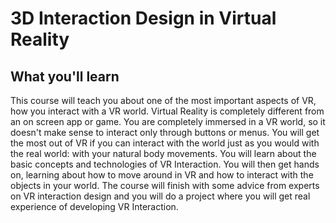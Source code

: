 # 3D Interaction Design in Virtual Reality

## What you'll learn

This course will teach you about one of the most important aspects of VR, how you interact with a VR world. Virtual Reality is completely different from an on screen app or game. You are completely immersed in a VR world, so it doesn't make sense to interact only through buttons or menus. You will get the most out of VR if you can interact with the world just as you would with the real world: with your natural body movements. You will learn about the basic concepts and technologies of VR Interaction. You will then get hands on, learning about how to move around in VR and how to interact with the objects in your world. The course will finish with some advice from experts on VR interaction design and you will do a project where you will get real experience of developing VR Interaction.